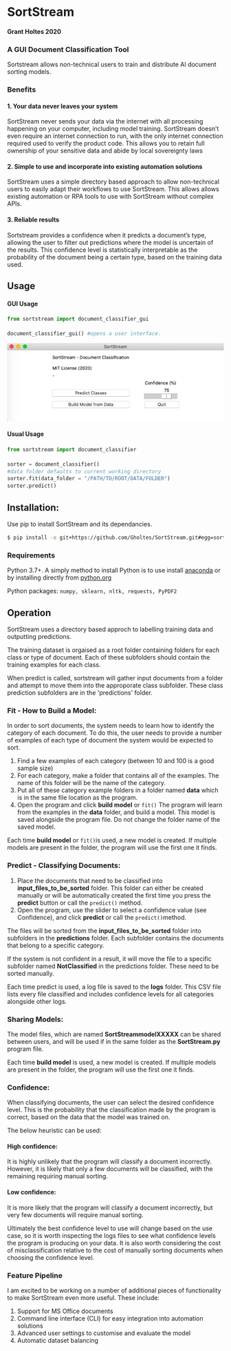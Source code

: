 # SortStream
#### Grant Holtes 2020
### A GUI Document Classification Tool

Sortstream allows non-technical users to train and distribute AI document sorting models.

### Benefits

#### 1. Your data never leaves your system
SortStream never sends your data via the internet with all processing happening on your computer, including model training. 
SortStream doesn’t even require an internet connection to run, with the only internet connection required used to verify the product code.
This allows you to retain full ownership of your sensitive data and abide by local sovereignty laws

#### 2. Simple to use and incorporate into existing automation solutions
SortStream uses a simple directory based approach to allow non-technical users to easily adapt their workflows to use SortStream. This allows allows existing automation or RPA tools to use with SortStream without complex APIs.

#### 3. Reliable results
Sortstream provides a confidence when it predicts a document’s type, allowing the user to filter out predictions where the model is uncertain of the results. This confidence level is statistically interpretable as the probability of the document being a certain type, based on the training data used.

## Usage

#### GUI Usage

```python
from sortstream import document_classifier_gui

document_classifier_gui() #opens a user interface.
```

![UniVar Summary](https://github.com/Gholtes/SortStream/blob/master/images/SortStream_screenshot.PNG)

#### Usual Usage

```python
from sortstream import document_classifier

sorter = document_classifier()
#data folder defaults to current working directory
sorter.fit(data_folder = "/PATH/TO/ROOT/DATA/FOLDER")
sorter.predict()

```

## Installation:

Use pip to install SortStream and its dependancies.

```bash
$ pip install -e git+https://github.com/Gholtes/SortStream.git#egg=sortstream
```

### Requirements

Python 3.7+. A simply method to install Python is to use install [anaconda](https://docs.anaconda.com/anaconda/install/) or by installing directly from [python.org](https://www.python.org/downloads/)

Python packages: `numpy, sklearn, nltk, requests, PyPDF2`

## Operation

SortStream uses a directory based approch to labelling training data and outputting predictions.

The training dataset is orgaised as a root folder containing folders for each class or type of document. Each of these subfolders should contain the training examples for each class.

When predict is called, sortstream will gather input documents from a folder and attempt to move them into the approporate class subfolder. These class prediction subfolders are in the 'predictions' folder.

### Fit - How to Build a Model:

In order to sort documents, the system needs to learn how to identify the category of each document. To do this, the user needs to provide a number of examples of each type of document the system would be expected to sort. 

1) Find a few examples of each category (between 10 and 100 is a good sample size)
2) For each category, make a folder that contains all of the examples. The name of this folder will be the name of the category.
3) Put all of these category example folders in a folder named **data** which is in the same file location as the program.
4) Open the program and click **build model** or `fit()` The program will learn from the examples in the **data** folder, and build a model. This model is saved alongside the program file. Do not change the folder name of the saved model. 

Each time **build model** or `fit()`is used, a new model is created. If multiple models are present in the folder, the program will use the first one it finds.

### Predict - Classifying Documents:

1) Place the documents that need to be classified into **input_files_to_be_sorted** folder. This folder can either be created manually or will be automatically created the first time you press the **predict** button or call the `predict()` method.
2) Open the program, use the slider to select a confidence value (see Confidence), and click **predict** or call the `predict()`method.

The files will be sorted from the **input_files_to_be_sorted** folder into subfolders in the **predictions** folder.  Each subfolder contains the documents that belong to a specific category. 

If the system is not confident in a result, it will move the file to a specific subfolder named **NotClassified** in the predictions folder. These need to be sorted manually. 

Each time predict is used, a log file is saved to the **logs** folder. This CSV file lists every file classified and includes confidence levels for all categories alongside other logs. 

### Sharing Models:

The model files, which are named **SortStreammodelXXXXX** can be shared between users, and will be used if in the same folder as the **SortStream.py** program file. 

Each time **build model** is used, a new model is created. If multiple models are present in the folder, the program will use the first one it finds.

### Confidence: 

When classifying documents, the user can select the desired confidence level. This is the probability that the classification made by the program is correct, based on the data that the model was trained on. 

The below heuristic can be used:

#### High confidence:
It is highly unlikely that the program will classify a document incorrectly. However, it is likely that only a few documents will be classified, with the remaining requiring manual sorting.

#### Low confidence:
It is more likely that the program will classify a document incorrectly, but very few documents will require manual sorting.

Ultimately the best confidence level to use will change based on the use case, so it is worth inspecting the logs files to see what confidence levels the program is producing on your data. 
It is also worth considering the cost of misclassification relative to the cost of manually sorting documents when choosing the confidence level. 

### Feature Pipeline

I am excited to be working on a number of additional pieces of functionality to make SortStream even more useful. These include:
1. Support for MS Office documents
2. Command line interface (CLI) for easy integration into automation solutions
3. Advanced user settings to customise and evaluate the model
4. Automatic dataset balancing
